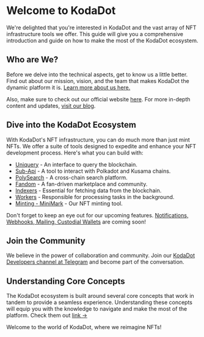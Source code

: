 # Welcome to KodaDot

We're delighted that you're interested in KodaDot and the vast array of NFT infrastructure tools we offer. This guide will give you a comprehensive introduction and guide on how to make the most of the KodaDot ecosystem.

## Who are We?

Before we delve into the technical aspects, get to know us a little better. Find out about our mission, vision, and the team that makes KodaDot the dynamic platform it is. [Learn more about us here.](/get-started/kodadot-who.md)

Also, make sure to check out our official website [here](https://kodadot.xyz/). For more in-depth content and updates, [visit our blog](https://hello.kodadot.xyz).

## Dive into the KodaDot Ecosystem

With KodaDot's NFT infrastructure, you can do much more than just mint NFTs. We offer a suite of tools designed to expedite and enhance your NFT development process. Here's what you can build with:

- [Uniquery](/uniquery/index.md) - An interface to query the blockchain.
- [Sub-Api](/core-concepts/polkadot/parachains/kodadot-substrate-api.md) - A tool to interact with Polkadot and Kusama chains.
- [PolySearch](/polysearch/index.md) - A cross-chain search platform.
- [Fandom](/uniquery/kodadot-storefront-fandom.md) - A fan-driven marketplace and community.
- [Indexers](/core-concepts/indexer/kodadot-indexers.md) - Essential for fetching data from the blockchain.
- [Workers](/core-concepts/workers/kodadot-workers.md) - Responsible for processing tasks in the background.
- [Minting - MiniMark](/minimark/index.md) - Our NFT minting tool.

Don't forget to keep an eye out for our upcoming features. [Notifications, Webhooks, Mailing, Custodial Wallets](/other/kodadot-notification-webhook-mailing-custodial-wallet.md) are coming soon!

## Join the Community

We believe in the power of collaboration and community. Join our [KodaDot Developers channel at Telegram](https://t.me/kodadot_eco) and become part of the conversation.

## Understanding Core Concepts

The KodaDot ecosystem is built around several core concepts that work in tandem to provide a seamless experience. Understanding these concepts will equip you with the knowledge to navigate and make the most of the platform. Check them out [link ->](/core-concepts/index)



Welcome to the world of KodaDot, where we reimagine NFTs!